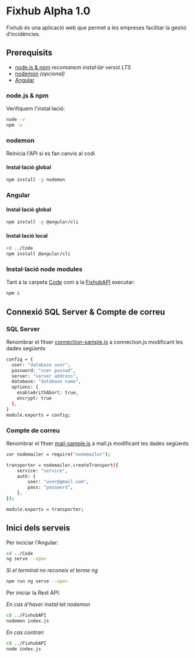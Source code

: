 # Fixhub Alpha 1.0
Fixhub és una aplicació web que permet a les empreses facilitar la gestió d’incidències.
## Prerequisits
   * [node.js & npm](https://nodejs.org/en/download/) *recomanem instal·lar versió LTS*
   * [nodemon](https://nodemon.io/) *(opcional)*
   * [Angular](https://angular.io/guide/setup-local)
### node.js & npm
Verifiquem l'instal·lació:
```bash
node -v
npm -v
```
### nodemon
Reinicia l'API si es fan canvis al codi
#### Instal·lació global
```bash
npm install -g nodemon
```
### Angular
#### Instal·lació global
```bash
npm install -g @angular/cli
```
#### Instal·lació local
```bash
cd ../Code
npm install @angular/cli
```
### Instal·lació node modules
Tant a la carpeta [Code](/Code) com a la [FixhubAPI](/FixhubAPI) executar:
```bash
npm i
```
## Connexió SQL Server & Compte de correu
### SQL Server
Renombrar el fitxer [connection-sample.js](/FixhubAPI/src/connection-sample.js) a connection.js modificant les dades següents
```bash
config = {
  user: "database user",
  password: "user passwd",
  server: "server address",
  database: "database name",
  options: {
    enableArithAbort: true,
    encrypt: true 
  },
}
module.exports = config;
```
### Compte de correu
Renombrar el fitxer [mail-sample.js](/FixhubAPI/src/mail-sample.js) a mail.js modificant les dades següents
```bash
var nodemailer = require("nodemailer");

transporter = nodemailer.createTransport({
    service: "service",
    auth: {
        user: "user@gmail.com",
        pass: "password",
    },
});

module.exports = transporter;
```
## Inici dels serveis
Per inciciar l'Angular:
```bash
cd ../Code
ng serve --open
```
*Si el terminal no reconeix el terme ng*
```bash
npm run ng serve --open
```
Per iniciar la Rest API:

*En cas d'haver instal·lat nodemon*
```bash
cd ../FixhubAPI
nodemon index.js
```
*En cas contrari*
```bash
cd ../FixhubAPI
node index.js
```
